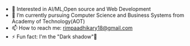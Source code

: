 - 👀 Interested in AI/ML,Open source and Web Development
- 🌱 I’m currently pursuing Computer Science and Business Systems from Academy of Technology(AOT)
- 📫 How to reach me: rimpaadhikary18@gmail.com
- ⚡ Fun fact: I'm the "Dark shadow"👤

<!---
Rimpa-Adhikary/Rimpa-Adhikary is a ✨ special ✨ repository because its `README.md` (this file) appears on your GitHub profile.
You can click the Preview link to take a look at your changes.
--->
